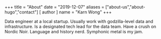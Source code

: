 +++
title = "About"
date = "2019-12-07"
aliases = ["about-us","about-hugo","contact"]
[ author ]
  name = "Karn Wong"
+++

Data engineer at a local startup. Usually work with godzilla-level data and infrastructure. Is a designated tech lead for the data team. Have a crush on Nordic Noir. Language and history nerd. Symphonic metal is my jam.
